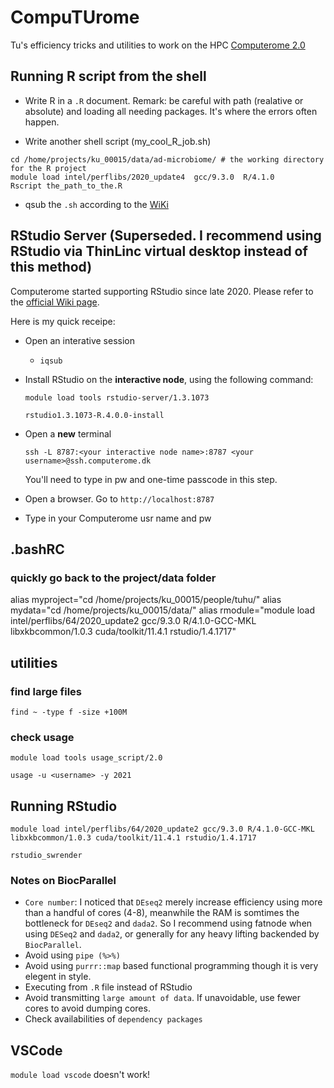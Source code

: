 # CompuTUrome

Tu's efficiency tricks and utilities to work on the HPC [Computerome 2.0](https://www.computerome.dk/display/C2W/Computerome+2.0+Wiki)

## Running R script from the shell

- Write R in a `.R` document. Remark: be careful with path (realative or absolute) and loading all needing packages. It's where the errors often happen.

- Write another shell script (my_cool_R_job.sh)

```
cd /home/projects/ku_00015/data/ad-microbiome/ # the working directory for the R project
module load intel/perflibs/2020_update4  gcc/9.3.0  R/4.1.0
Rscript the_path_to_the.R
```

- qsub the `.sh` according to the [WiKi](https://www.computerome.dk/display/C2W/Batch+System)

## RStudio Server (**Superseded. I recommend using RStudio via ThinLinc virtual desktop instead of this method**)

Computerome started supporting RStudio since late 2020. Please refer to the [official Wiki page](https://www.computerome.dk/display/C2W/Rstudio+Server).

Here is my quick receipe:

- Open an interative session
  
  - `iqsub`

- Install RStudio on the **interactive node**, using the following command:

    `module load tools rstudio-server/1.3.1073`
    
    `rstudio1.3.1073-R.4.0.0-install`

- Open a **new** terminal
  
  `ssh -L 8787:<your interactive node name>:8787 <your username>@ssh.computerome.dk`

  You'll need to type in pw and one-time passcode in this step.

- Open a browser. Go to `http://localhost:8787`
  
- Type in your Computerome usr name and pw

## .bashRC

### quickly go back to the project/data folder
alias myproject="cd /home/projects/ku_00015/people/tuhu/"
alias mydata="cd /home/projects/ku_00015/data/"
alias rmodule="module load intel/perflibs/64/2020_update2 gcc/9.3.0 R/4.1.0-GCC-MKL libxkbcommon/1.0.3 cuda/toolkit/11.4.1 rstudio/1.4.1717"

## utilities

### find large files

`find ~ -type f -size +100M`

### check usage
`module load tools usage_script/2.0`

`usage -u <username> -y 2021`

## Running RStudio
`module load intel/perflibs/64/2020_update2 gcc/9.3.0 R/4.1.0-GCC-MKL libxkbcommon/1.0.3 cuda/toolkit/11.4.1 rstudio/1.4.1717`

`rstudio_swrender`

### Notes on BiocParallel 

- `Core number`: I noticed that `DEseq2` merely increase efficiency using more than a handful of cores (4-8), meanwhile the RAM is somtimes the bottleneck for `DEseq2` and `dada2`. So I recommend using fatnode when using `DESeq2` and `dada2`, or generally for any heavy lifting backended by `BiocParallel`.
- Avoid using `pipe (%>%)`
- Avoid using `purrr::map` based functional programming though it is very elegent in style.
- Executing from `.R` file instead of RStudio
- Avoid transmitting `large amount of data`. If unavoidable, use fewer cores to avoid dumping cores.
- Check availabilities of `dependency packages`
## VSCode
`module load vscode` doesn't work!


